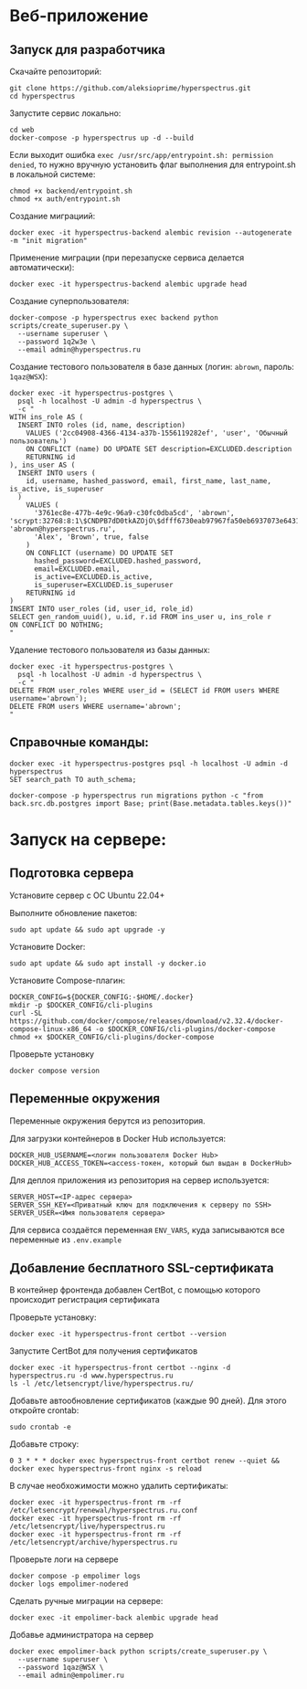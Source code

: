 # Веб-приложение

## Запуск для разработчика

Скачайте репозиторий:
```
git clone https://github.com/aleksioprime/hyperspectrus.git
cd hyperspectrus
```

Запустите сервис локально:
```
cd web
docker-compose -p hyperspectrus up -d --build
```

Если выходит ошибка `exec /usr/src/app/entrypoint.sh: permission denied`, то нужно вручную установить флаг выполнения для entrypoint.sh в локальной системе:
```
chmod +x backend/entrypoint.sh
chmod +x auth/entrypoint.sh
```

Создание миграциий:
```shell
docker exec -it hyperspectrus-backend alembic revision --autogenerate -m "init migration"
```

Применение миграции (при перезапуске сервиса делается автоматически):
```shell
docker exec -it hyperspectrus-backend alembic upgrade head
```

Создание суперпользователя:
```shell
docker-compose -p hyperspectrus exec backend python scripts/create_superuser.py \
  --username superuser \
  --password 1q2w3e \
  --email admin@hyperspectrus.ru
```

Создание тестового пользователя в базе данных (логин: `abrown`, пароль: `1qaz@WSX`):
```shell
docker exec -it hyperspectrus-postgres \
  psql -h localhost -U admin -d hyperspectrus \
  -c "
WITH ins_role AS (
  INSERT INTO roles (id, name, description)
    VALUES ('2cc04908-4366-4134-a37b-1556119282ef', 'user', 'Обычный пользователь')
    ON CONFLICT (name) DO UPDATE SET description=EXCLUDED.description
    RETURNING id
), ins_user AS (
  INSERT INTO users (
    id, username, hashed_password, email, first_name, last_name, is_active, is_superuser
  )
    VALUES (
      '3761ec8e-477b-4e9c-96a9-c30fc0dba5cd', 'abrown', 'scrypt:32768:8:1\$CNDPB7dD0tkAZOjO\$dfff6730eab97967fa50eb6937073e6431bf4034b3303c36e2f49b8cd0759a8f03ae9d9c79c5794ea0e2e3e285a5106939e9bdb6b3874c6f2fde26245c4614b7', 'abrown@hyperspectrus.ru',
      'Alex', 'Brown', true, false
    )
    ON CONFLICT (username) DO UPDATE SET
      hashed_password=EXCLUDED.hashed_password,
      email=EXCLUDED.email,
      is_active=EXCLUDED.is_active,
      is_superuser=EXCLUDED.is_superuser
    RETURNING id
)
INSERT INTO user_roles (id, user_id, role_id)
SELECT gen_random_uuid(), u.id, r.id FROM ins_user u, ins_role r
ON CONFLICT DO NOTHING;
"
```

Удаление тестового пользователя из базы данных:

```shell
docker exec -it hyperspectrus-postgres \
  psql -h localhost -U admin -d hyperspectrus \
  -c "
DELETE FROM user_roles WHERE user_id = (SELECT id FROM users WHERE username='abrown');
DELETE FROM users WHERE username='abrown';
"
```
## Справочные команды:
```
docker exec -it hyperspectrus-postgres psql -h localhost -U admin -d hyperspectrus
SET search_path TO auth_schema;
```
```
docker-compose -p hyperspectrus run migrations python -c "from back.src.db.postgres import Base; print(Base.metadata.tables.keys())"
```


# Запуск на сервере:

## Подготовка сервера

Установите сервер с ОС Ubuntu 22.04+

Выполните обновление пакетов:
```
sudo apt update && sudo apt upgrade -y
```

Установите Docker:
```
sudo apt update && sudo apt install -y docker.io
```

Установите Compose-плагин:
```
DOCKER_CONFIG=${DOCKER_CONFIG:-$HOME/.docker}
mkdir -p $DOCKER_CONFIG/cli-plugins
curl -SL https://github.com/docker/compose/releases/download/v2.32.4/docker-compose-linux-x86_64 -o $DOCKER_CONFIG/cli-plugins/docker-compose
chmod +x $DOCKER_CONFIG/cli-plugins/docker-compose
```

Проверьте установку
```
docker compose version
```

## Переменные окружения

Переменные окружения берутся из репозитория.

Для загрузки контейнеров в Docker Hub используется:
```
DOCKER_HUB_USERNAME=<логин пользователя Docker Hub>
DOCKER_HUB_ACCESS_TOKEN=<access-токен, который был выдан в DockerHub>
```

Для деплоя приложения из репозитория на сервер используется:
```
SERVER_HOST=<IP-адрес сервера>
SERVER_SSH_KEY=<Приватный ключ для подключения к серверу по SSH>
SERVER_USER=<Имя пользователя сервера>
```

Для сервиса создаётся переменная `ENV_VARS`, куда записываются все переменные из `.env.example`

## Добавление бесплатного SSL-сертификата

В контейнер фронтенда добавлен CertBot, с помощью которого происходит регистрация сертификата

Проверьте установку:
```
docker exec -it hyperspectrus-front certbot --version
```

Запустите CertBot для получения сертификатов
```
docker exec -it hyperspectrus-front certbot --nginx -d hyperspectrus.ru -d www.hyperspectrus.ru
ls -l /etc/letsencrypt/live/hyperspectrus.ru/
```

Добавьте автообновление сертификатов (каждые 90 дней). Для этого откройте crontab:
```
sudo crontab -e
```

Добавьте строку:
```
0 3 * * * docker exec hyperspectrus-front certbot renew --quiet && docker exec hyperspectrus-front nginx -s reload
```

В случае необхожимости можно удалить сертификаты:
```
docker exec -it hyperspectrus-front rm -rf /etc/letsencrypt/renewal/hyperspectrus.ru.conf
docker exec -it hyperspectrus-front rm -rf /etc/letsencrypt/live/hyperspectrus.ru
docker exec -it hyperspectrus-front rm -rf /etc/letsencrypt/archive/hyperspectrus.ru
```

Проверьте логи на сервере

```
docker compose -p empolimer logs
docker logs empolimer-nodered
```

Сделать ручные миграции на сервере:

```
docker exec -it empolimer-back alembic upgrade head
```

Добавье администратора на сервер

```
docker exec empolimer-back python scripts/create_superuser.py \
  --username superuser \
  --password 1qaz@WSX \
  --email admin@empolimer.ru
```